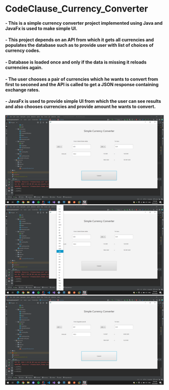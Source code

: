 # CodeClause_Currency_Converter

#### - This is a simple currency converter project implemented using Java and JavaFx is used to make simple UI.
#### - This project depends on an API from which it gets all currencies and populates the database such as to provide user with list of choices of currency codes.
#### - Database is loaded once and only if the data is missing it reloads currencies again.
#### - The user chooses a pair of currencies which he wants to convert from first to seconed and the API is called to get a JSON response containing exchange rates.
#### - JavaFx is used to provide simple UI from which the user can see results and also chooses currencies and provide amount he wants to convert.

<img src="https://github.com/OmarKhaledm21/CodeClause_Currency_Converter/blob/main/SS/s1n.png">
<img src="https://github.com/OmarKhaledm21/CodeClause_Currency_Converter/blob/main/SS/s2n.png">
<img src="https://github.com/OmarKhaledm21/CodeClause_Currency_Converter/blob/main/SS/s3n.png">
